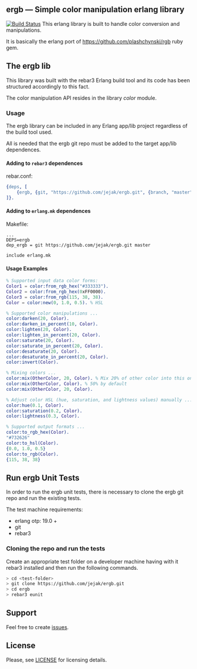ergb — Simple color manipulation erlang library
------------------------
[![Build Status](https://api.travis-ci.org/jejak/ergb.svg?branch=master)](https://travis-ci.com/jejak/ergb)
This erlang library is built to handle color conversion and manipulations.

It is basically the erlang port of https://github.com/plashchynski/rgb ruby gem.

## The ergb lib
This library was built with the rebar3 Erlang build tool and its code has been structured accordingly to this fact.   

The color manipulation API resides in the library *color* module.

### Usage
The ergb library can be included in any Erlang app/lib project regardless of the build tool used.

All is needed that the ergb git repo must be added to the target app/lib dependences.

#### Adding to `rebar3` dependences
rebar.conf:
```erlang
{deps, [
    {ergb, {git, "https://github.com/jejak/ergb.git", {branch, "master"}}}
]}.

```
#### Adding to `erlang.mk` dependences
Makefile:
```
...
DEPS=ergb
dep_ergb = git https://github.com/jejak/ergb.git master

include erlang.mk
```

#### Usage Examples
```erlang
% Supported input data color forms:
Color1 = color:from_rgb_hex("#333333").
Color2 = color:from_rgb_hex(0xFF0000).
Color3 = color:from_rgb(115, 38, 38).
Color = color:new(0, 1.0, 0.5). % HSL

% Supported color manipulations ...
color:darken(20, Color).
color:darken_in_percent(10, Color).
color:lighten(20, Color).
color:lighten_in_percent(20, Color).
color:saturate(20, Color).
color:saturate_in_percent(20, Color).
color:desaturate(20, Color).
color:desaturate_in_percent(20, Color).
color:invert(Color).

% Mixing colors ...
color:mix(OtherColor, 20, Color). % Mix 20% of other color into this one
color:mix(OtherColor, Color). % 50% by default
color:mix(OtherColor, 20, Color).

% Adjust color HSL (hue, saturation, and lightness values) manually ...
color:hue(0.1, Color).
color:saturation(0.2, Color).
color:lightness(0.3, Color).

% Supported output formats ...
color:to_rgb_hex(Color).
"#732626"
color:to_hsl(Color).
{0.0, 1.0, 0.5}
color:to_rgb(Color).
{115, 38, 38}
```

## Run ergb Unit Tests
In order to run the ergb unit tests, there is necessary to clone the ergb git repo and run the existing tests.

The test machine requirements:
- erlang otp: 19.0 +
- git
- rebar3

### Cloning the repo and run the tests
Create an appropriate test folder on a developer machine having with it rebar3 installed and then run the following commands.
```sh
> cd <test-folder>
> git clone https://github.com/jejak/ergb.git
> cd ergb
> rebar3 eunit
```
 
## Support
Feel free to create [issues](https://github.com/jejak/ergb/issues).

## License
Please, see [LICENSE](https://github.com/jejak/ergb/blob/master/README.md) for licensing details.
